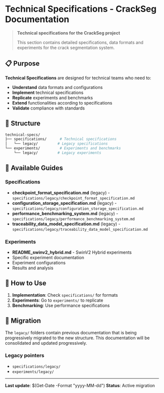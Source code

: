 # Technical Specifications - CrackSeg Documentation

> **Technical specifications for the CrackSeg project**
>
> This section contains detailed specifications, data formats and experiments for the crack
> segmentation system.

## 📋 Purpose

**Technical Specifications** are designed for technical teams who need to:

- **Understand** data formats and configurations
- **Implement** technical specifications
- **Replicate** experiments and benchmarks
- **Extend** functionalities according to specifications
- **Validate** compliance with standards

## 📁 Structure

```bash
technical-specs/
├── specifications/      # Technical specifications
│   └── legacy/         # Legacy specifications
└── experiments/         # Experiments and benchmarks
    └── legacy/         # Legacy experiments
```

## 🔬 Available Guides

### **Specifications**

- **checkpoint_format_specification.md** (legacy) - `specifications/legacy/checkpoint_format_specification.md`
- **configuration_storage_specification.md** (legacy) - `specifications/legacy/configuration_storage_specification.md`
- **performance_benchmarking_system.md** (legacy) - `specifications/legacy/performance_benchmarking_system.md`
- **traceability_data_model_specification.md** (legacy) - `specifications/legacy/traceability_data_model_specification.md`

### **Experiments**

- **README_swinv2_hybrid.md** - SwinV2 Hybrid experiments
- Specific experiment documentation
- Experiment configurations
- Results and analysis

## 📖 How to Use

1. **Implementation**: Check `specifications/` for formats
2. **Experiments**: Go to `experiments/` to replicate
3. **Benchmarking**: Use performance specifications

## 🔄 Migration

The `legacy/` folders contain previous documentation that is being progressively migrated to the
new structure. This documentation will be consolidated and updated progressively.

### Legacy pointers

- `specifications/legacy/`
- `experiments/legacy/`

---

**Last update**: $(Get-Date -Format "yyyy-MM-dd")
**Status**: Active migration
